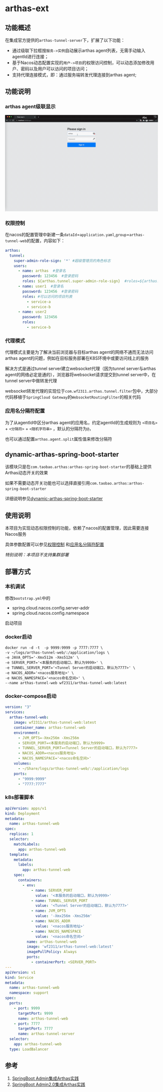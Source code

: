 # arthas-ext

## 功能概述
在集成官方提供的`arthas-tunnel-server`下，扩展了以下功能：
- 通过级联下拉框按`服务->实例`自动展示arthas agent列表，无需手动输入agentId进行连接；
- 基于Nacos动态配置实现的`用户->项目`的权限访问控制，可以动态添加修改用户、密码以及用户可以访问的项目访问；
- 支持代理连接模式，即：通过服务端转发代理连接到arthas agent;

## 功能说明

### arthas agent级联显示

![](./doc/images/example.gif)

### 权限控制
在nacos的配置管理中新建一条`dataId`=`application.yaml`,`group`=`arthas-tunnel-web`的配置，内容如下：
```yaml
arthas:
  tunnel:
    super-admin-role-sign: '*' #超级管理员的角色标志
    users:
      - name: arthas  #登录名
        password: 123456  #登录密码
        roles: ${arthas.tunnel.super-admin-role-sign}  #roles=${arthas.tunnel.super-admin-role-sign} 表示超级管理员,拥有查看所有app agent的权限
      - name: user1  #登录名
        password: 123456  #登录密码
        roles: #可以访问的项目列表
          - service-a
          - service-b
      - name: user2
        password: 123456
        roles:
          - service-b
```

### 代理模式
代理模式主要是为了解决当前浏览器与目标arthas agent的网络不通而无法访问arthas agent的问题，例如在目标服务部署在K8S环境中或要访问线上的服务

解决方式是通过tunnel server建立websocket代理（因为tunnel server与arthas agent的网络必定是通的），浏览器将websocket请求提交到tunnel server中，在tunnel server中做转发代理

websocket转发代理的实现位于`com.wf2311.arthas.tunnel.filter`包中，大部分代码移植于`SpringCloud Gateway`的`WebsocketRoutingFilter`的相关代码

### 应用名分隔符配置
为了从agentId中区分arthas agent的应用名，约定agentId的生成规则为 `<项目名>` + `<分隔符>` + `<随机字符串>` ，默认的分隔符为`@`，

也可以通过配置`arthas.agent.split`属性值来修改分隔符

## dynamic-arthas-spring-boot-starter
该模块只是在`com.taobao.arthas:arthas-spring-boot-starter`的基础上提供Arthas动态开关的效果

如果不需要动态开关功能也可以选择直接引用`com.taobao.arthas:arthas-spring-boot-starter`

详细说明参见[dynamic-arthas-spring-boot-starter](./dynamic-arthas-spring-boot-starter/README.md)

## 使用说明
本项目为实现动态权限控制的功能，依赖了nacos的配置管理，因此需要连接Nacos服务

具体参数配置可以参见[权限控制](#权限控制) 和[应用名分隔符配置](#应用名分隔符配置)

_特别说明：本项目不支持集群部署_

## 部署方式
### 本机调试
修改`bootstrap.yml`中的
- spring.cloud.nacos.config.server-addr
- spring.cloud.nacos.config.namespace  

启动项目

### docker启动

```shell
docker run -d -t  -p 9999:9999 -p 7777:7777 \
-v ~/logs/arthas-tunnel-web/:/application/logs \
-e JAVA_OPTS='-Xmx512m -Xms512m' \
-e SERVER_PORT='<本服务的启动端口，默认为9999>' \
-e TUNNEL_SERVER_PORT='<Tunnel Server的启动端口，默认为7777>' \
-e NACOS_ADDR='<nacos服务地址>' \
-e NACOS_NAMESPACE='<nacos命名空间>' \
--name arthas-tunnel-web wf2311/arthas-tunnel-web:latest
```

### docker-compose启动
```yml
version: "3"
services:
  arthas-tunnel-web:
    image: wf2311/arthas-tunnel-web:latest
    container_name: arthas-tunnel-web
    environment:
      - JVM_OPTS=-Xmx256m -Xms256m
      - SERVER_PORT=<本服务的启动端口，默认为9999>
      - TUNNEL_SERVER_PORT=<Tunnel Server的启动端口，默认为7777>
      - NACOS_ADDR=<nacos服务地址>
      - NACOS_NAMESPACE='<nacos命名空间>'
    volumes:
      - ~/Share/logs/arthas-tunnel-web/:/application/logs
    ports:
      - "9999:9999"
      - "7777:7777"
```

### k8s部署脚本
```yml
apiVersion: apps/v1
kind: Deployment
metadata:
  name: arthas-tunnel-web
spec:
  replicas: 1
  selector:
    matchLabels:
      app: arthas-tunnel-web
  template:
    metadata:
      labels:
        app: arthas-tunnel-web
    spec:
      containers:
        - env:
            - name: SERVER_PORT
              value: '<本服务的启动端口，默认为9999>'
            - name: TUNNEL_SERVER_PORT
              value: '<Tunnel Server的启动端口，默认为7777>'
            - name: JVM_OPTS
              value: '-Xmx256m -Xms256m'
            - name: NACOS_ADDR
              value: '<nacos服务地址>'
            - name: NACOS_NAMESPACE
              value: '<nacos命名空间>'
          name: arthas-tunnel-web
          image: 'wf2311/arthas-tunnel-web:latest'
          imagePullPolicy: Always
          ports:
            - containerPort: <SERVER_PORT>
---
apiVersion: v1
kind: Service
metadata:
  name: arthas-tunnel-web
  namespace: support
spec:
  ports:
    - port: 9999
      targetPort: 9999
      name: arthas-tunnel-web
    - port: 7777
      targetPort: 7777
      name: arthas-tunnel-server
  selector:
    app: arthas-tunnel-web
  type: LoadBalancer

```

## 参考
1. [SpringBoot Admin集成Arthas实践](https://github.com/alibaba/arthas/issues/1601)
2. [SpringBoot Admin2.0集成Arthas实践](https://github.com/alibaba/arthas/issues/1736)



